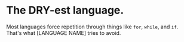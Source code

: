 
# The DRY-est language.

Most languages force repetition through things like `for`, `while`, and `if`.
That's what [LANGUAGE NAME] tries to avoid.
